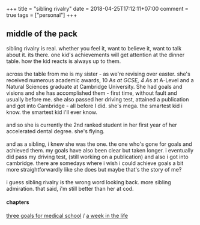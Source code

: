 +++
title = "sibling rivalry"
date = 2018-04-25T17:12:11+07:00
comment = true
tags = ["personal"]
+++

## middle of the pack
sibling rivalry is real. whether you feel it, want to believe it, want to talk about it. its there. one kid's achievements will get attention at the dinner table. how the kid reacts is always up to them.
\
\
across the table from me is my sister - as we're revising over easter. she's received numerous academic awards, 10 A*s at GCSE, 4 A*s at A-Level and a Natural Sciences graduate at Cambridge University. She had goals and visions and she has accomplished them - first time, without fault and usually before me. she also passed her driving test, attained a publication and got into Cambridge - all before I did. she's mega. the smartest kid i know. the smartest kid i'll ever know.
\
\
and so she is currently the 2nd ranked student in her first year of her accelerated dental degree. she's flying.
\
\
and as a sibling, i knew she was the one. the one who's gone for goals and achieved them. my goals have also been clear but taken longer. i eventually did pass my driving test, (still working on a publication) and also i got into cambridge. there are somedays where i wish i could achieve goals a bit more straightforwardly like she does but maybe that's the story of me?
\
\
i guess sibling rivalry is the wrong word looking back. more sibling admiration. that said, i'm still better than her at cod.
#### chapters
[three goals for medical school](/posts/middle-of-the-pack) / [a week in the life](/posts/a-week-in-the-life)